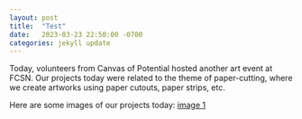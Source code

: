 ```yaml
---
layout: post
title:  "Test"
date:   2023-03-23 22:50:00 -0700
categories: jekyll update
---
```

Today, volunteers from Canvas of Potential hosted another art event at FCSN.
Our projects today were related to the theme of paper-cutting, where we create artworks using
paper cutouts, paper strips, etc.

Here are some images of our projects today:
[image 1](/assets/images/gallery/thumbnails/2023-07-10-sunflower-1.jpg)